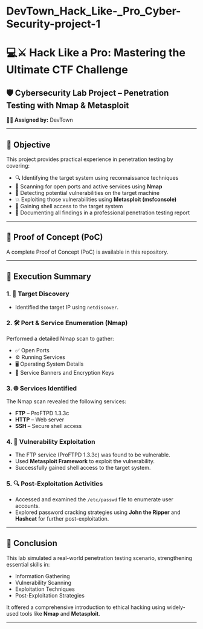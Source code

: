 # DevTown_Hack_Like-_Pro_Cyber-Security-project-1
# 💻⚔️ Hack Like a Pro: Mastering the Ultimate CTF Challenge

## 🛡️ Cybersecurity Lab Project – Penetration Testing with Nmap & Metasploit  
**👨‍🏫 Assigned by:** DevTown  

---

## 🎯 Objective

This project provides practical experience in penetration testing by covering:

- 🔍 Identifying the target system using reconnaissance techniques  
- 📡 Scanning for open ports and active services using **Nmap**  
- 🚨 Detecting potential vulnerabilities on the target machine  
- 💥 Exploiting those vulnerabilities using **Metasploit (msfconsole)**  
- 🔐 Gaining shell access to the target system  
- 📝 Documenting all findings in a professional penetration testing report  

---

## 🔬 Proof of Concept (PoC)

A complete Proof of Concept (PoC) is available in this repository.

---

## 📌 Execution Summary

### 1. 🔎 Target Discovery

- Identified the target IP using `netdiscover`.

### 2. 🛠️ Port & Service Enumeration (Nmap)

Performed a detailed Nmap scan to gather:

- ✅ Open Ports  
- ⚙️ Running Services  
- 🖥️ Operating System Details  
- 🔑 Service Banners and Encryption Keys  

### 3. 🌐 Services Identified

The Nmap scan revealed the following services:

- **FTP** – ProFTPD 1.3.3c  
- **HTTP** – Web server  
- **SSH** – Secure shell access  

### 4. 🚩 Vulnerability Exploitation

- The FTP service (ProFTPD 1.3.3c) was found to be vulnerable.  
- Used **Metasploit Framework** to exploit the vulnerability.  
- Successfully gained shell access to the target system.

### 5. 🔍 Post-Exploitation Activities

- Accessed and examined the `/etc/passwd` file to enumerate user accounts.  
- Explored password cracking strategies using **John the Ripper** and **Hashcat** for further post-exploitation.

---

## 🧠 Conclusion

This lab simulated a real-world penetration testing scenario, strengthening essential skills in:

- Information Gathering  
- Vulnerability Scanning  
- Exploitation Techniques  
- Post-Exploitation Strategies  

It offered a comprehensive introduction to ethical hacking using widely-used tools like **Nmap** and **Metasploit**.

---
